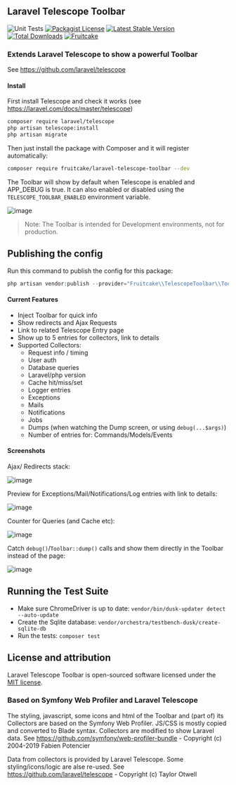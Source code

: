 ## Laravel Telescope Toolbar
![Unit Tests](https://github.com/fruitcake/laravel-telescope-toolbar/workflows/Unit%20Tests/badge.svg)
[![Packagist License](https://poser.pugx.org/fruitcake/laravel-telescope-toolbar/license.png)](http://choosealicense.com/licenses/mit/)
[![Latest Stable Version](https://poser.pugx.org/fruitcake/laravel-telescope-toolbar/version.png)](https://packagist.org/packages/fruitcake/laravel-telescope-toolbar)
[![Total Downloads](https://poser.pugx.org/fruitcake/laravel-telescope-toolbar/d/total.png)](https://packagist.org/packages/fruitcake/laravel-telescope-toolbar)
[![Fruitcake](https://img.shields.io/badge/Powered%20By-Fruitcake-b2bc35.svg)](https://fruitcake.nl/)


### Extends Laravel Telescope to show a powerful Toolbar
See https://github.com/laravel/telescope

#### Install

First install Telescope and check it works (see https://laravel.com/docs/master/telescope)

```bash
composer require laravel/telescope
php artisan telescope:install
php artisan migrate
```

Then just install the package with Composer and it will register automatically:

```bash
composer require fruitcake/laravel-telescope-toolbar --dev
```

The Toolbar will show by default when Telescope is enabled and APP_DEBUG is true.
It can also enabled or disabled using the `TELESCOPE_TOOLBAR_ENABLED` environment variable.

![image](https://user-images.githubusercontent.com/973269/63676710-d79ad000-c7eb-11e9-8793-c58c6bc25bbe.png)

> Note: The Toolbar is intended for Development environments, not for production.

## Publishing the config

Run this command to publish the config for this package:

```php
php artisan vendor:publish --provider="Fruitcake\\TelescopeToolbar\\ToolbarServiceProvider"
```

#### Current Features

 - Inject Toolbar for quick info
 - Show redirects and Ajax Requests
 - Link to related Telescope Entry page
 - Show up to 5 entries for collectors, link to details
 - Supported Collectors:
    * Request info / timing
    * User auth
    * Database queries
    * Laravel/php version
    * Cache hit/miss/set
    * Logger entries
    * Exceptions
    * Mails
    * Notifications
    * Jobs
    * Dumps (when watching the Dump screen, or using `debug(...$args)`)
    * Number of entries for: Commands/Models/Events
    
#### Screenshots

Ajax/ Redirects stack:

![image](https://user-images.githubusercontent.com/973269/63675364-ef248980-c7e8-11e9-8696-dbddd9feb4bd.png)

Preview for Exceptions/Mail/Notifications/Log entries with link to details:

![image](https://user-images.githubusercontent.com/973269/63676030-67d81580-c7ea-11e9-9526-129bec5187f9.png)

Counter for Queries (and Cache etc):

![image](https://user-images.githubusercontent.com/973269/63675578-68bc7780-c7e9-11e9-915d-b955dd070c94.png)


Catch `debug()`/`Toolbar::dump()` calls and show them directly in the Toolbar instead of the page:

![image](https://user-images.githubusercontent.com/973269/63676511-60653c00-c7eb-11e9-9b8e-9473964a29a8.png)

## Running the Test Suite

- Make sure ChromeDriver is up to date: `vendor/bin/dusk-updater detect --auto-update`
- Create the Sqlite database: `vendor/orchestra/testbench-dusk/create-sqlite-db`
- Run the tests: `composer test`
    
## License and attribution

Laravel Telescope Toolbar is open-sourced software licensed under the [MIT license](https://opensource.org/licenses/MIT).

### Based on Symfony Web Profiler and Laravel Telescope
The styling, javascript, some icons and html of the Toolbar and (part of) its Collectors are based on the Symfony Web Profiler.
JS/CSS is mostly copied and converted to Blade syntax. Collectors are modified to show Laravel data.
See https://github.com/symfony/web-profiler-bundle - Copyright (c) 2004-2019 Fabien Potencier

Data from collectors is provided by Laravel Telescope. Some styling/icons/logic are alse re-used.
See https://github.com/laravel/telescope - Copyright (c) Taylor Otwell
                                         

